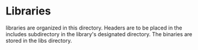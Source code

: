 # Libraries
libraries are organized in this directory. Headers are to be placed in the includes subdirectory in the library's designated directory. The binaries are stored in the libs directory.
